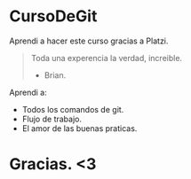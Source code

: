 # CursoDeGit
Aprendi a hacer este curso gracias a Platzi.
> Toda una experencia la verdad, increible.
> - Brian.

Aprendi a:
* Todos los comandos de git. 
* Flujo de trabajo.
* El amor de las buenas praticas.

# Gracias. <3
